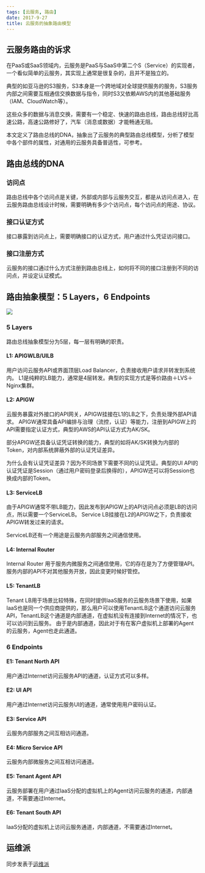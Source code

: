```yaml
---
tags: [云服务, 路由]
date: 2017-9-27
title: 云服务的抽象路由模型
---
```


## 云服务路由的诉求
在PaaS或SaaS领域内，云服务是PaaS与SaaS中第二个S（Service）的实现者，一个看似简单的云服务，其实现上通常是很复杂的，且并不是独立的。

典型的如亚马逊的S3服务，S3本身是一个跨地域对全球提供服务的服务，S3服务内部之间需要互相通信交换数据与指令，同时S3又依赖AWS内的其他基础服务（IAM、CloudWatch等）。


这些众多的数据与消息交换，需要有一个稳定、快速的路由总线，路由总线好比高速公路，高速公路修好了，汽车（消息或数据）才能畅通无阻。

本文定义了路由总线的DNA，抽象出了云服务的典型路由总线模型，分析了模型中各个部件的属性，对通用的云服务具备普适性，可参考。

## 路由总线的DNA
### 访问点
路由总线中各个访问点是关键，外部或内部与云服务交互，都是从访问点进入，在云服务路由总线设计时候，需要明确有多少个访问点，每个访问点的用途、协议。
### 接口认证方式
接口暴露到访问点上，需要明确接口的认证方式，用户通过什么凭证访问接口。
### 接口注册方式
云服务的接口通过什么方式注册到路由总线上，如何将不同的接口注册到不同的访问点，并设定认证模式。

## 路由抽象模型：5 Layers，6 Endpoints
![](/images/RouterModel.png)
### 5 Layers
路由总线抽象模型分为5层，每一层有明确的职责。
#### L1: APIGWLB/UILB
用户访问云服务API或界面顶层Load Balancer，负责接收用户请求并转发到系统内。
L1是纯粹的LB能力，通常是4层转发。典型的实现方式是等价路由＋LVS＋Nginx集群。
#### L2: APIGW
云服务暴露对外接口的API网关，APIGW挂接在L1的LB之下，负责处理外部API请求。
APIGW通常具备API编排与治理（流控，认证）等能力，注册到APIGW上的API需要指定认证方式，典型的AWS的API认证方式为AK/SK。

部分APIGW还具备认证凭证转换的能力，典型的如将AK/SK转换为内部的Token，对内部系统屏蔽外部的认证凭证差异。

为什么会有认证凭证差异？因为不同场景下需要不同的认证凭证。典型的UI API的认证凭证是Session（通过用户密码登录后换得的），APIGW还可以将Session也换成内部的Token。

#### L3: ServiceLB
由于APIGW通常不带LB能力，因此发布到APIGW上的API访问点必须是LB的访问点，所以需要一个ServiceLB。
Service LB挂接在L2的APIGW之下，负责接收APIGW转发过来的请求。

ServiceLB还有一个用途是云服务内部服务之间通信使用。

#### L4: Internal Router
Internal Router 用于服务内微服务之间通信使用，它的存在是为了方便管理API。服务内部的API不对其他服务开放，因此变更时候好管控。

#### L5: TenantLB
Tenant LB用于场景比较特殊，在同时提供IaaS服务的云服务场景下使用，如果IaaS也是同一个供应商提供的，那么用户可以使用TenantLB这个通道访问云服务API，TenantLB这个通道是内部通道，在虚拟机没有连接到Internet的情况下，也可以访问到云服务。
由于是内部通道，因此对于有在客户虚拟机上部署的Agent的云服务，Agent也走此通道。

### 6 Endpoints
#### E1: Tenant North API
用户通过Internet访问云服务API的通道，认证方式可以多样。
#### E2: UI API
用户通过Internet访问云服务UI的通道，通常使用用户密码认证。
#### E3: Service API
云服务内部服务之间互相访问通道。
#### E4: Micro Service API
云服务内部微服务之间互相访问通道。
#### E5: Tenant Agent API
云服务部署在用户通过IaaS分配的虚拟机上的Agent访问云服务的通道，内部通道，不需要通过Internet。
#### E6: Tenant South API
IaaS分配的虚拟机上访问云服务通道，内部通道，不需要通过Internet。

## 运维派
同步发表于[运维派](http://www.yunweipai.com/archives/22856.html)